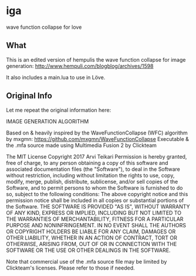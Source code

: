 # iga
wave function collapse for love

## What
This is an edited version of hempulis the wave function collapse for image generation: http://www.hempuli.com/blogblog/archives/1598

It also includes a main.lua to use in Löve.

## Original Info
Let me repeat the original information here:

IMAGE GENERATION ALGORITHM

Based on & heavily inspired by the WaveFunctionCollapse (WFC) algorithm by mxgmn: https://github.com/mxgmn/WaveFunctionCollapse
Executable & the .mfa source made using Multimedia Fusion 2 by Clickteam

The MIT License
Copyright 2017 Arvi Teikari
Permission is hereby granted, free of charge, to any person obtaining a copy of this software and associated documentation files (the "Software"), to deal in the Software without restriction, including without limitation the rights to use, copy, modify, merge, publish, distribute, sublicense, and/or sell copies of the Software, and to permit persons to whom the Software is furnished to do so, subject to the following conditions:
The above copyright notice and this permission notice shall be included in all copies or substantial portions of the Software.
THE SOFTWARE IS PROVIDED "AS IS", WITHOUT WARRANTY OF ANY KIND, EXPRESS OR IMPLIED, INCLUDING BUT NOT LIMITED TO THE WARRANTIES OF MERCHANTABILITY, FITNESS FOR A PARTICULAR PURPOSE AND NONINFRINGEMENT. IN NO EVENT SHALL THE AUTHORS OR COPYRIGHT HOLDERS BE LIABLE FOR ANY CLAIM, DAMAGES OR OTHER LIABILITY, WHETHER IN AN ACTION OF CONTRACT, TORT OR OTHERWISE, ARISING FROM, OUT OF OR IN CONNECTION WITH THE SOFTWARE OR THE USE OR OTHER DEALINGS IN THE SOFTWARE.

Note that commercial use of the .mfa source file may be limited by Clickteam's licenses. Please refer to those if needed.
